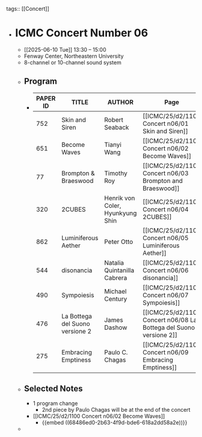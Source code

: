 tags:: [[Concert]]

- # ICMC Concert Number 06
	- [[2025-06-10 Tue]] 13:30 – 15:00
	- Fenway Center, Northeastern University
	- 8-channel or 10-channel sound system
	- ## Program
		- | PAPER ID | TITLE                               | AUTHOR                                   | Page |
		  |----------|-------------------------------------|------------------------------------------|----|
		  | 752      | Skin and Siren                      | Robert Seaback                           | [[ICMC/25/d2/1100 Concert n06/01 Skin and Siren]] | 
		  | 651      | Become Waves                        | Tianyi Wang                              | [[ICMC/25/d2/1100 Concert n06/02 Become Waves]] |
		  | 77       | Brompton & Braeswood                | Timothy Roy                              | [[ICMC/25/d2/1100 Concert n06/03 Brompton and Braeswood]] |
		  | 320      | 2CUBES                              | Henrik von Coler, Hyunkyung Shin         | [[ICMC/25/d2/1100 Concert n06/04 2CUBES]] |
		  | 862      | Luminiferous Aether                 | Peter Otto                               | [[ICMC/25/d2/1100 Concert n06/05 Luminiferous Aether]] |
		  | 544      | disonancia                          | Natalia Quintanilla Cabrera             | [[ICMC/25/d2/1100 Concert n06/06 disonancia]] |
		  | 490      | Sympoiesis                          | Michael Century                          | [[ICMC/25/d2/1100 Concert n06/07 Sympoiesis]] |
		  | 476      | La Bottega del Suono versione 2     | James Dashow                             | [[ICMC/25/d2/1100 Concert n06/08 La Bottega del Suono versione 2]] |
		  | 275      | Embracing Emptiness                | Paulo C. Chagas                          | [[ICMC/25/d2/1100 Concert n06/09 Embracing Emptiness]] |
	- ## Selected Notes
		- 1 program change
			- 2nd piece by Paulo Chagas will be at the end of the concert
		- [[ICMC/25/d2/1100 Concert n06/02 Become Waves]]
			- {{embed ((68486ed0-2b63-4f9d-bde6-618a2dd58a2e))}}
	-
